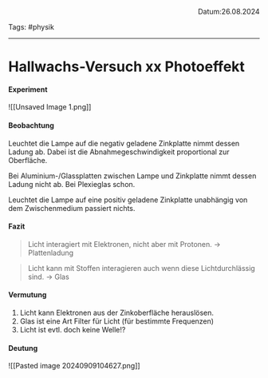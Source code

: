 <p align="right">Datum:26.08.2024</p>

Tags: #physik

---

# Hallwachs-Versuch xx Photoeffekt

#### Experiment
![[Unsaved Image 1.png]]


#### Beobachtung

Leuchtet die Lampe auf die negativ geladene Zinkplatte nimmt dessen Ladung ab.
Dabei ist die Abnahmegeschwindigkeit proportional zur Oberfläche.

Bei Aluminium-/Glassplatten zwischen Lampe und Zinkplatte nimmt dessen Ladung nicht ab. Bei Plexieglas schon.

Leuchtet die Lampe auf eine positiv geladene Zinkplatte unabhängig von dem Zwischenmedium passiert nichts.


#### Fazit

> Licht interagiert mit Elektronen, nicht aber mit Protonen.
> → Plattenladung

> Licht kann mit Stoffen interagieren auch wenn diese Lichtdurchlässig sind. 
> → Glas



#### Vermutung
1. Licht kann Elektronen aus der Zinkoberfläche herauslösen. 
2. Glas ist eine Art Filter für Licht (für bestimmte Frequenzen)
3. Licht ist evtl. doch keine Welle!?

#### Deutung
![[Pasted image 20240909104627.png]]